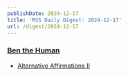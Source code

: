 ```yaml
---
publishDate: 2024-12-17
title: 'RSS Daily Digest: 2024-12-17'
url: /digest/2024-12-17
---
```


### [Ben the Human](https://benthehuman.com/)

  * [Alternative Affirmations II](https://benthehuman.com/alternative-affirmations-ii/)
  
